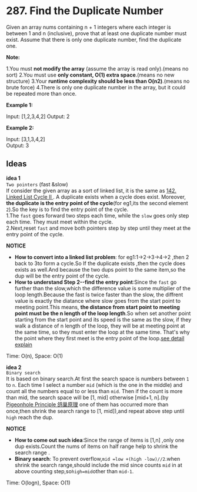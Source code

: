 # 287. Find the Duplicate Number  

Given an array nums containing n + 1 integers where each integer is between 1 and n (inclusive), prove that at least one duplicate number must exist. Assume that there is only one duplicate number, find the duplicate one.    

**Note:**

1.You must **not modify the array** (assume the array is read only).(means no sort)
2.You must use **only constant, O(1) extra space**.(means no new structure)
3.Your **runtime complexity should be less than O(n2)**.(means no brute force)
4.There is only one duplicate number in the array, but it could be repeated more than once.        

**Example 1:**  

Input: [1,2,3,4,2]
Output: 2     

**Example 2:**  

Input: [3,1,3,4,2]    
Output: 3       

## Ideas  
**idea 1**   
`Two pointers` (fast &slow)   
If consider the given array as a sort of linked list, it is the same as [142. Linked List Cycle II ](https://github.com/JingRachaelZhu/CrackLeetcode/tree/JingRachaelZhu-patch-1/LinkedList/142.%20Linked%20List%20Cycle%20II). A duplicate exists when a cycle does exist. Moreover, **the duplicate is the entry point of the cycle**(for eg1,its the second element `2`).So the key is to find the entry point of the cycle.     
1.The `fast` goes forward two steps each time, while the `slow` goes only step each time. They must meet within the cycle.   
2.Next,reset `fast` and move both pointers step by step until they meet at the entry point of the cycle.        

**NOTICE**         
* **How to convert into a linked list problem**: for eg1:1->2->3->4->2 ,then 2 back to 3to form a cycle.So If the duplicate exists ,then the cycle does exists as well.And because the two dups point to the same item,so the dup will be the entry point of the cycle.       
* **How to understand Step 2--find the entry point**:Since the `fast` go further than the slow,which the difference value is some multiplier of the loop length.Because the fast is twice faster than the slow, the diffrent value is exactly the diatance where slow goes from the start point to meeting point.This means, **the distance from start point to meeting point must be the n length of the loop length**.So when set another point starting from the start point and its speed is the same as the slow, if they walk a distance of n length of the loop, they will be at meeting point at the same time, so they must enter the loop at the same time. That's why the point where they first meet is the entry point of the loop.[see detail explain](https://leetcode.com/problems/linked-list-cycle-ii/discuss/44783/Share-my-python-solution-with-detailed-explanation)            

Time: O(n), Space: O(1)   

**idea 2**   
`Binary search`    
It is based on binary search.At first the search space is numbers between `1` to `n`. Each time I select a number `mid` (which is the one in the middle) and count all the numbers equal to or less than `mid`. Then if the count is more than mid, the search space will be [1, mid] otherwise [mid+1, n].(by [Pigeonhole Principle 鸽巢原理](https://en.wikipedia.org/wiki/Pigeonhole_principle) one of them has occurred more than once,then shrink the search range to [1, mid]),and repeat above step until `high` reach the dup.    

**NOTICE**      
* **How to come out such idea**:Since the range of items is [1,n] ,only one dup exists.Count the nums of items on half range help to shrink the search range .    
* **Binary search**: To prevent overflow,`mid =low +(high -low)//2`.when shrink the search range,should include the mid since counts `mid` in at above counting step,so`high=mid`other than `mid-1`.           

Time: O(logn), Space: O(1)     



